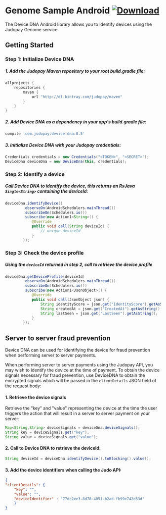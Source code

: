 # Genome Sample Android [ ![Download](https://api.bintray.com/packages/judopay/maven/device-dna/images/download.svg) ](https://bintray.com/judopay/maven/device-dna/_latestVersion)

The Device DNA Android library allows you to identify devices using the Judopay Genome service

## Getting Started

### Step 1: Initialize Device DNA

##### 1. Add the Judopay Maven repository to your root build.gradle file:
```groovy
allprojects {
    repositories {
        maven {
            url "http://dl.bintray.com/judopay/maven"
        }
    }
}
```

##### 2. Add Device DNA as a dependency in your app's build.gradle file:
```groovy
compile 'com.judopay:device-dna:0.5'
```

##### 3. Initialize Device DNA with your Judopay credentials:
```java
Credentials credentials = new Credentials("<TOKEN>", "<SECRET>");
DeviceDna deviceDna = new DeviceDna(this, credentials);
```

### Step 2: Identify a device

##### Call Device DNA to identify the device, this returns an RxJava ```Single<String>``` containing the deviceId:
```java
deviceDna.identifyDevice()
        .observeOn(AndroidSchedulers.mainThread())
        .subscribeOn(Schedulers.io())
        .subscribe(new Action1<String>() {
            @Override
            public void call(String deviceId) {
                // unique deviceId
            }
        });
```

### Step 3: Check the device profile
##### Using the ```deviceId``` returned in step 2, call to retrieve the device profile
```java
deviceDna.getDeviceProfile(deviceId)
        .observeOn(AndroidSchedulers.mainThread())
        .subscribeOn(Schedulers.io())
        .subscribe(new Action1<JsonObject>() {
            @Override
            public void call(JsonObject json) {
                String identityScore = json.get("IdentityScore").getAsString();
                String createdAt = json.get("CreatedAt").getAsString();
                String lastSeen = json.get("LastSeen").getAsString();
            }
        });
```

## Server to server fraud prevention
Device DNA can be used for identifying the device for fraud prevention when performing server to server payments.

When performing server to server payments using the Judopay API, you may wish to identify the device at the time of payment. To obtain the device signals necessary for fraud prevention, use DeviceDNA to obtain the encrypted signals which will be passed in the ```clientDetails``` JSON field of the request body:

#### 1. Retrieve the device signals
Retrieve the "key" and "value" representing the device at the time the user triggers the action that will result in a server to server payment on your server:

```java
Map<String,String> deviceSignals = deviceDna.deviceSignals();
String key = deviceSignals.get("key");
String value = deviceSignals.get("value");
```

#### 2. Call to Device DNA to retrieve the deviceId:
```java
String deviceId = deviceDna.identifyDevice().toBlocking().value();
```

#### 3. Add the device identifiers when calling the Judo API:
```json
{
"clientDetails": {
    "key": "",
    "value": "",
    "deviceIdentifier" : "77dc2ee3-8d78-4051-b2ad-fb99e742d53d"
    }
}
```
